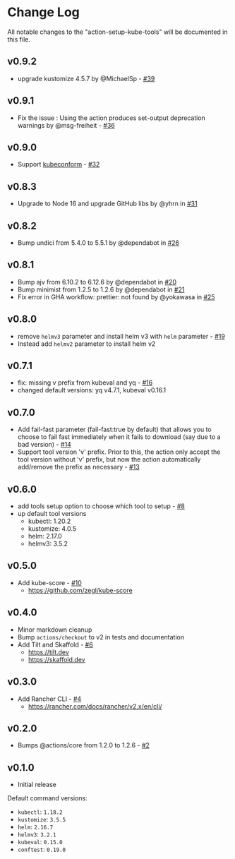 # Change Log

All notable changes to the "action-setup-kube-tools" will be documented in this file.

## v0.9.2

- upgrade kustomize 4.5.7 by @MichaelSp - [#39](https://github.com/yokawasa/action-setup-kube-tools/pull/39)

## v0.9.1

- Fix the issue : Using the action produces set-output deprecation warnings by @msg-freiheit - [#36](https://github.com/yokawasa/action-setup-kube-tools/issues/36)

## v0.9.0

- Support [kubeconform](https://github.com/yannh/kubeconform) - [#32](https://github.com/yokawasa/action-setup-kube-tools/issues/32)

## v0.8.3

- Upgrade to Node 16 and upgrade GitHub libs by @yhrn in [#31](https://github.com/yokawasa/action-setup-kube-tools/pull/31)

## v0.8.2

- Bump undici from 5.4.0 to 5.5.1 by @dependabot in [#26](https://github.com/yokawasa/action-setup-kube-tools/pull/26)

## v0.8.1

- Bump ajv from 6.10.2 to 6.12.6 by @dependabot in [#20](https://github.com/yokawasa/action-setup-kube-tools/pull/20)
- Bump minimist from 1.2.5 to 1.2.6 by @dependabot in [#21](https://github.com/yokawasa/action-setup-kube-tools/pull/21)
- Fix error in GHA workflow: prettier: not found by @yokawasa in [#25](https://github.com/yokawasa/action-setup-kube-tools/pull/25)

## v0.8.0

- remove `helmv3` parameter and install helm v3 with `helm` parameter - [#19](https://github.com/yokawasa/action-setup-kube-tools/pull/19)
- Instead add `helmv2` parameter to install helm v2

## v0.7.1

- fix: missing v prefix from kubeval and yq - [#16](https://github.com/yokawasa/action-setup-kube-tools/pull/16)
- changed default versions: yq v4.7.1, kubeval v0.16.1

## v0.7.0

- Add fail-fast parameter (fail-fast:true by default) that allows you to choose to fail fast immediately when it fails to download (say due to a bad version) - [#14](https://github.com/yokawasa/action-setup-kube-tools/issues/14)
- Support tool version 'v' prefix. Prior to this, the action only accept the tool version without 'v' prefix, but now the action automatically add/remove the prefix as necessary - [#13](https://github.com/yokawasa/action-setup-kube-tools/issues/13)

## v0.6.0

- add tools setup option to choose which tool to setup - [#8](https://github.com/yokawasa/action-setup-kube-tools/issues/8)
- up default tool versions
  - kubectl: 1.20.2
  - kustomize: 4.0.5
  - helm: 2.17.0
  - helmv3: 3.5.2

## v0.5.0

- Add kube-score - [#10](https://github.com/yokawasa/action-setup-kube-tools/pull/10)
  - https://github.com/zegl/kube-score

## v0.4.0

- Minor markdown cleanup
- Bump `actions/checkout` to v2 in tests and documentation
- Add Tilt and Skaffold - [#6](https://github.com/yokawasa/action-setup-kube-tools/pull/6)
  - https://tilt.dev
  - https://skaffold.dev

## v0.3.0

- Add Rancher CLI - [#4](https://github.com/yokawasa/action-setup-kube-tools/pull/4)
  - https://rancher.com/docs/rancher/v2.x/en/cli/

## v0.2.0

- Bumps @actions/core from 1.2.0 to 1.2.6 - [#2](https://github.com/yokawasa/action-setup-kube-tools/pull/2)

## v0.1.0

- Initial release

Default command versions:
- `kubectl`: `1.18.2`
- `kustomize`: `3.5.5`
- `helm`: `2.16.7`
- `helmv3`: `3.2.1`
- `kubeval`: `0.15.0`
- `conftest`: `0.19.0`
